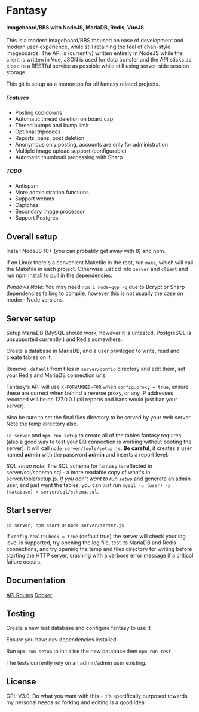 # Fantasy

#### Imageboard/BBS with NodeJS, MariaDB, Redis, VueJS

This is a modern imageboard/BBS focused on ease of development and modern user-experience, while still retaining the feel of chan-style imageboards. The API is (currently) written entirely in NodeJS while the client is written in Vue, JSON is used for data transfer and the API sticks as close to a RESTful service as possible while still using server-side session storage.

This git is setup as a monorepo for all fantasy related projects.

##### Features

* Posting cooldowns
* Automatic thread deletion on board cap
* Thread bumps and bump limit
* Optional tripcodes
* Reports, bans, post deletion
* Anonymous only posting, accounts are only for administration
* Multiple image upload support (configurable)
* Automatic thumbnail processing with Sharp

##### TODO

* Antispam
* More administration functions
* Support webms
* Captchas
* Secondary image processor
* Support Postgres

## Overall setup

Install NodeJS 10+ (you can probably get away with 8) and npm.

If on Linux there's a convenient Makefile in the root, run `make`, which will call the Makefile in each project. Otherwise just cd into `server` and `client` and run npm install to pull in the dependencies.

*Windows Note*: You may need `npm i node-gyp -g` due to Bcrypt or Sharp dependencies failing to compile, however this is not usually the case on modern Node versions.

## Server setup

Setup MariaDB (MySQL should work, however it is untested. PostgreSQL is unsupported currently.) and Redis somewhere.

Create a database in MariaDB, and a user privileged to write, read and create tables on it.

Remove `.default` from files in `server/config` directory and edit them, set your Redis and MariaDB connection urls.

Fantasy's API will use `X-FORWARDED-FOR` when `config.proxy = true`, ensure these are correct when behind a reverse proxy, or any IP addresses recorded will be on 127.0.0.1 (all reports and bans would just ban your server).

Also be sure to set the final files directory to be served by your web server. Note the temp directory also.

`cd server` and `npm run setup` to create all of the tables fantasy requires (also a good way to test your DB connection is working without booting the server). It will call `node server/tools/setup.js`. **Be careful**, it creates a user named **admin** with the password **admin** and inserts a report level.

*SQL setup note*: The SQL schema for fantasy is reflected in server/sql/schema.sql - a more readable copy of what's in server/tools/setup.js. *If you don't want to run `setup`* and generate an admin user, and just want the tables, you can  just run `mysql -u (user) -p (database) < server/sql/schema.sql`.

## Start server

`cd server; npm start` or `node server/server.js`

If `config.healthCheck = true` (default true) the server will check your log level is supported, try opening the log file, test its MariaDB and Redis connections, and try opening the temp and files directory for writing before starting the HTTP server, crashing with a verbose error message if a critical failure occurs. 

## Documentation

[API Routes](server/docs/routes.md)
[Docker](server/docs/docker.md)

## Testing

Create a new test database and configure fantasy to use it

Ensure you have dev dependencies installed

Run `npm run setup` to initialise the new database then `npm run test`

The tests currently rely on an admin/admin user existing. 


## License

GPL-V3.0. Do what you want with this - it's specifically purposed towards my personal needs so forking and editing is a good idea.
